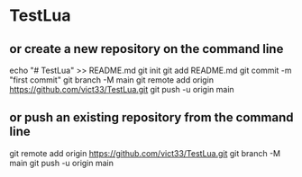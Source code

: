 # TestLua

## or create a new repository on the command line

echo "# TestLua" >> README.md
git init
git add README.md
git commit -m "first commit"
git branch -M main
git remote add origin https://github.com/vict33/TestLua.git
git push -u origin main

## or push an existing repository from the command line

git remote add origin https://github.com/vict33/TestLua.git
git branch -M main
git push -u origin main
